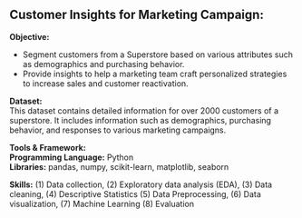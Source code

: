 ## **Customer Insights for Marketing Campaign:**
**Objective:**
*   Segment customers from a Superstore based on various attributes such as  demographics and purchasing behavior.
*   Provide insights to help a marketing team craft personalized strategies to increase sales and customer reactivation.

**Dataset:**<br>
This dataset contains detailed information for over 2000 customers of a superstore. It includes information such as demographics, purchasing behavior, and responses to various marketing campaigns.

**Tools & Framework:**<br>
**Programming Language:** Python<br>
**Libraries:** pandas, numpy, scikit-learn, matplotlib, seaborn

**Skills:** (1) Data collection, (2) Exploratory data analysis (EDA), (3) Data cleaning, (4) Descriptive Statistics (5) Data Preprocessing, (6) Data visualization, (7) Machine Learning (8) Evaluation
